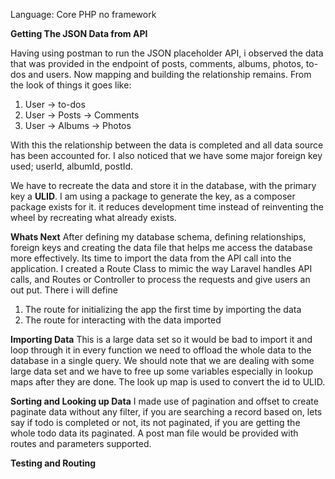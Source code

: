 Language: Core PHP no framework

**Getting The JSON Data from API**

Having using postman to run the JSON placeholder API, i observed the data that was provided in the endpoint of posts, comments, albums, photos, to-dos and users. Now mapping and building the relationship remains. From the look of things it goes like:

1. User -> to-dos
2. User -> Posts -> Comments 
3. User -> Albums -> Photos

With this the relationship between the data is completed and all data source has been accounted for. I also noticed that we have some major foreign key used; userId,  albumId, postId.

We have to recreate the data and store it in the database, with the primary key a **ULID**. I am using a package to generate the key, as a composer package exists for it. it reduces development time instead of reinventing the wheel by recreating what already exists.


**Whats Next**
After defining my database schema, defining relationships, foreign keys and creating the data file that helps me access the database more effectively. Its time to import the data from the API call into the application. I created a Route Class to mimic the way Laravel handles API calls, and Routes or Controller to process the requests and give users an out put. There i will define 
1. The route for initializing the app the first time by importing the data 
2. The route for interacting with the data imported

**Importing Data**
This is a large data set so it would be bad to import it and loop through it in every function we need to offload the whole data to the database in a single query.
We should note that we are dealing with some large data set and we have to free up some variables especially in lookup maps after they are done. 
The look up map is used to convert the id to ULID.


**Sorting and Looking up Data** 
I made use of pagination and offset to create paginate data without any filter, if you are searching a record based on, lets say if todo is completed or not, its not paginated, if you are getting the whole todo data its paginated. A post man file would be provided with routes and parameters supported.

**Testing and Routing**
